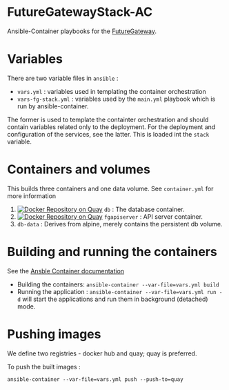 # FutureGatewayStack-AC

Ansible-Container playbooks for the [FutureGateway](https://github.com/FutureGateway).

# Variables

There are two variable files in `ansible` :

  * `vars.yml` : variables used in templating the container orchestration
  * `vars-fg-stack.yml` : variables used by the `main.yml` playbook which is run by ansible-container.

The former is used to template the containter orchestration and should contain variables related only to the deployment. For the deployment and configuration of the services, see the latter. This is loaded int the `stack` variable. 

# Containers and volumes

This builds three containers and one data volume. See `container.yml` for more information

  1. [![Docker Repository on Quay](https://quay.io/repository/aaroc/futuregatewaystack-ac-db/status "Docker Repository on Quay")](https://quay.io/repository/aaroc/futuregatewaystack-ac-db) `db` : The database container.
  1.  [![Docker Repository on Quay](https://quay.io/repository/aaroc/futuregatewaystack-ac-fgapiserver/status "Docker Repository on Quay")](https://quay.io/repository/aaroc/futuregatewaystack-ac-fgapiserver) `fgapiserver` : API server container.
  1. `db-data` : Derives from alpine, merely contains the persistent db volume.

# Building and running the containers

See the [Ansble Container documentation](https://docs.ansible.com/ansible-container/reference/index.html)

  * Building the containers: `ansible-container --var-file=vars.yml build`
  * Running the application : `ansible-container --var-file=vars.yml run -d` will start the applications and run them in background (detached) mode.

# Pushing images

We define two registries - docker hub and quay; quay is preferred.

To push the built images :

`ansible-container --var-file=vars.yml push --push-to=quay`
